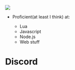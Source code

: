 <img src="https://cdn.discordapp.com/attachments/1103456230627876874/1103461475504361584/AboutMe.png">

- Proficient(at least I think) at:

  - Lua 
  - Javascript
  - Node.js
  - Web stuff


# Discord



<!--
**fireblast3228/fireblast3228** is a ✨ _special_ ✨ repository because its `README.md` (this file) appears on your GitHub profile.

Here are some ideas to get you started:

- 🔭 I’m currently working on ...
- 🌱 I’m currently learning ...
- 👯 I’m looking to collaborate on ...
- 🤔 I’m looking for help with ...
- 💬 Ask me about ...
- 📫 How to reach me: ...
- 😄 Pronouns: ...
- ⚡ Fun fact: ...
-->

